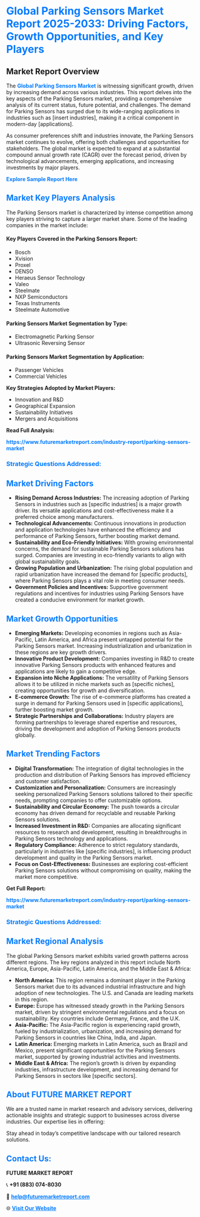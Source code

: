 <h1 style="color: #007BFF;">Global Parking Sensors Market Report 2025-2033: Driving Factors, Growth Opportunities, and Key Players</h1>

<section id="overview">
<h2>Market Report Overview</h2>
<p>The <a href="https://www.futuremarketreport.com/industry-report/parking-sensors-market" style="color: #007BFF; text-decoration: none;"><strong>Global Parking Sensors Market</strong></a> is witnessing significant growth, driven by increasing demand across various industries. This report delves into the key aspects of the Parking Sensors market, providing a comprehensive analysis of its current status, future potential, and challenges. The demand for Parking Sensors has surged due to its wide-ranging applications in industries such as [insert industries], making it a critical component in modern-day [applications].</p>
<p>As consumer preferences shift and industries innovate, the Parking Sensors market continues to evolve, offering both challenges and opportunities for stakeholders. The global market is expected to expand at a substantial compound annual growth rate (CAGR) over the forecast period, driven by technological advancements, emerging applications, and increasing investments by major players.</p>
</section>

<section id="overview">
<p><a href="https://www.futuremarketreport.com/request-sample/reportId=81805" style="color: #007BFF; text-decoration: none;"><strong>Explore Sample Report Here</strong></a></p>
</section>

<section id="key-players">
<h2 style="color: #007BFF;">Market Key Players Analysis</h2>
<p>The Parking Sensors market is characterized by intense competition among key players striving to capture a larger market share. Some of the leading companies in the market include:</p>
<h4>Key Players Covered in the Parking Sensors Report:</h4>
<ul><li>Bosch</li><li>Xvision</li><li>Proxel</li><li>DENSO</li><li>Heraeus Sensor Technology</li><li>Valeo</li><li>Steelmate</li><li>NXP Semiconductors</li><li>Texas Instruments</li><li>Steelmate Automotive</li></ul>
<h4>Parking Sensors Market Segmentation by Type:</h4>
<ul><li>Electromagnetic Parking Sensor</li><li>Ultrasonic Reversing Sensor</li></ul>

<h4>Parking Sensors Market Segmentation by Application:</h4>
<ul><li>Passenger Vehicles</li><li>Commercial Vehicles</li></ul>
<p><strong>Key Strategies Adopted by Market Players:</strong></p>
<ul>
<li>Innovation and R&D</li>
<li>Geographical Expansion</li>
<li>Sustainability Initiatives</li>
<li>Mergers and Acquisitions</li>
</ul>
</section>

<section>
<p><strong>Read Full Analysis: </strong></p><a href="https://www.futuremarketreport.com/industry-report/parking-sensors-market" style="color: #007BFF; text-decoration: none;"><strong>https://www.futuremarketreport.com/industry-report/parking-sensors-market</strong></a>
<h3 style="color: #007BFF;">Strategic Questions Addressed:</h3>
</section>

<section id="driving-factors">
<h2 style="color: #007BFF;">Market Driving Factors</h2>
<ul>
<li><strong>Rising Demand Across Industries:</strong> The increasing adoption of Parking Sensors in industries such as [specific industries] is a major growth driver. Its versatile applications and cost-effectiveness make it a preferred choice among manufacturers.</li>
<li><strong>Technological Advancements:</strong> Continuous innovations in production and application technologies have enhanced the efficiency and performance of Parking Sensors, further boosting market demand.</li>
<li><strong>Sustainability and Eco-Friendly Initiatives:</strong> With growing environmental concerns, the demand for sustainable Parking Sensors solutions has surged. Companies are investing in eco-friendly variants to align with global sustainability goals.</li>
<li><strong>Growing Population and Urbanization:</strong> The rising global population and rapid urbanization have increased the demand for [specific products], where Parking Sensors plays a vital role in meeting consumer needs.</li>
<li><strong>Government Policies and Incentives:</strong> Supportive government regulations and incentives for industries using Parking Sensors have created a conducive environment for market growth.</li>
</ul>
</section>

<section id="growth-opportunities">
<h2 style="color: #007BFF;">Market Growth Opportunities</h2>
<ul>
<li><strong>Emerging Markets:</strong> Developing economies in regions such as Asia-Pacific, Latin America, and Africa present untapped potential for the Parking Sensors market. Increasing industrialization and urbanization in these regions are key growth drivers.</li>
<li><strong>Innovative Product Development:</strong> Companies investing in R&D to create innovative Parking Sensors products with enhanced features and applications are likely to gain a competitive edge.</li>
<li><strong>Expansion into Niche Applications:</strong> The versatility of Parking Sensors allows it to be utilized in niche markets such as [specific niches], creating opportunities for growth and diversification.</li>
<li><strong>E-commerce Growth:</strong> The rise of e-commerce platforms has created a surge in demand for Parking Sensors used in [specific applications], further boosting market growth.</li>
<li><strong>Strategic Partnerships and Collaborations:</strong> Industry players are forming partnerships to leverage shared expertise and resources, driving the development and adoption of Parking Sensors products globally.</li>
</ul>
</section>

<section id="trending-factors">
<h2 style="color: #007BFF;">Market Trending Factors</h2>
<ul>
<li><strong>Digital Transformation:</strong> The integration of digital technologies in the production and distribution of Parking Sensors has improved efficiency and customer satisfaction.</li>
<li><strong>Customization and Personalization:</strong> Consumers are increasingly seeking personalized Parking Sensors solutions tailored to their specific needs, prompting companies to offer customizable options.</li>
<li><strong>Sustainability and Circular Economy:</strong> The push towards a circular economy has driven demand for recyclable and reusable Parking Sensors solutions.</li>
<li><strong>Increased Investment in R&D:</strong> Companies are allocating significant resources to research and development, resulting in breakthroughs in Parking Sensors technology and applications.</li>
<li><strong>Regulatory Compliance:</strong> Adherence to strict regulatory standards, particularly in industries like [specific industries], is influencing product development and quality in the Parking Sensors market.</li>
<li><strong>Focus on Cost-Effectiveness:</strong> Businesses are exploring cost-efficient Parking Sensors solutions without compromising on quality, making the market more competitive.</li>
</ul>
</section>

<section>
<p><strong>Get Full Report: </strong></p><a href="https://www.futuremarketreport.com/industry-report/parking-sensors-market" style="color: #007BFF; text-decoration: none;"><strong>https://www.futuremarketreport.com/industry-report/parking-sensors-market</strong></a>
<h3 style="color: #007BFF;">Strategic Questions Addressed:</h3>
</section>


<section id="regional-analysis">
<h2 style="color: #007BFF;">Market Regional Analysis</h2>
<p>The global Parking Sensors market exhibits varied growth patterns across different regions. The key regions analyzed in this report include North America, Europe, Asia-Pacific, Latin America, and the Middle East & Africa:</p>
<ul>
<li><strong>North America:</strong> This region remains a dominant player in the Parking Sensors market due to its advanced industrial infrastructure and high adoption of new technologies. The U.S. and Canada are leading markets in this region.</li>
<li><strong>Europe:</strong> Europe has witnessed steady growth in the Parking Sensors market, driven by stringent environmental regulations and a focus on sustainability. Key countries include Germany, France, and the U.K.</li>
<li><strong>Asia-Pacific:</strong> The Asia-Pacific region is experiencing rapid growth, fueled by industrialization, urbanization, and increasing demand for Parking Sensors in countries like China, India, and Japan.</li>
<li><strong>Latin America:</strong> Emerging markets in Latin America, such as Brazil and Mexico, present significant opportunities for the Parking Sensors market, supported by growing industrial activities and investments.</li>
<li><strong>Middle East & Africa:</strong> The region’s growth is driven by expanding industries, infrastructure development, and increasing demand for Parking Sensors in sectors like [specific sectors].</li>
</ul>
</section>

<footer>
<h2 style="color: #007BFF;">About FUTURE MARKET REPORT</h2>
<p>We are a trusted name in market research and advisory services, delivering actionable insights and strategic support to businesses across diverse industries. Our expertise lies in offering:</p>

<p>Stay ahead in today’s competitive landscape with our tailored research solutions.</p>

<h2 style="color: #007BFF;">Contact Us:</h2>
<p><strong>FUTURE MARKET REPORT</strong></p>
<p>📞 <strong>+91 (883) 074-8030</strong></p>
<p>📧 <strong><a href="mailto:help@futuremarketreport.com" style="color: #007BFF;">help@futuremarketreport.com</a></strong></p>
<p>🌐 <strong><a href="https://www.futuremarketreport.com/" style="color: #007BFF;">Visit Our Website</a></strong></p>
</footer>